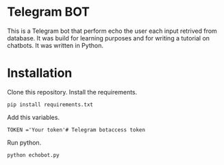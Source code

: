 # Telegram BOT
This is a Telegram bot that perform echo the user each input retrived from database. It was build for learning purposes and for writing a tutorial on chatbots. It was written in Python.

# Installation
Clone this repository. Install the requirements.

    pip install requirements.txt

Add this variables.

    TOKEN ='Your token'# Telegram botaccess token

Run python.

    python echobot.py


